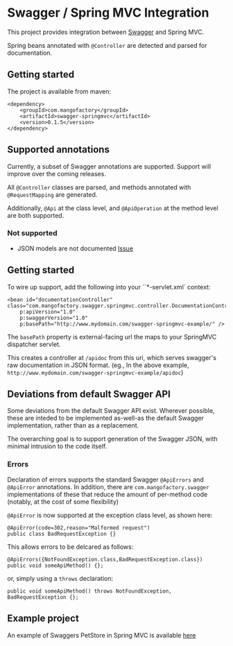 # Swagger / Spring MVC Integration

This project provides integration between [Swagger](https://github.com/wordnik/swagger-core) and Spring MVC.

Spring beans annotated with `@Controller` are detected and parsed for documentation.

## Getting started
The project is available from maven:

	<dependency>
  		<groupId>com.mangofactory</groupId>
  		<artifactId>swagger-springmvc</artifactId>
  		<version>0.1.5</version>
	</dependency>
	

## Supported annotations
Currently, a subset of Swagger annotations are supported.  Support will improve over the coming releases.

All `@Controller` classes are parsed, and methods annotated with `@RequestMapping` are generated.

Additionally, `@Api` at the class level, and `@ApiOperation` at the method level are both supported.

### Not supported
 * JSON models are not documented [Issue](https://github.com/martypitt/swagger-springmvc/issues/2)

## Getting started
To wire up support, add the following into your ``*-servlet.xml` context:

    <bean id="documentationController" class="com.mangofactory.swagger.springmvc.controller.DocumentationController"
	    p:apiVersion="1.0"
    	p:swaggerVersion="1.0"
        p:basePath="http://www.mydomain.com/swagger-springmvc-example/" />

The `basePath` property is external-facing url the maps to your SpringMVC dispatcher servlet.

This creates a controller at `/apidoc` from this uri, which serves swagger's raw documentation in JSON format.  (eg., In the above example,  `http://www.mydomain.com/swagger-springmvc-example/apidoc`)

## Deviations from default Swagger API
Some deviations from the default Swagger API exist.  Wherever possible, these are inteded to be implemented as-well-as the default Swagger implementation, rather than as a replacement.

The overarching goal is to support generation of the Swagger JSON, with minimal intrusion to the code itself.

### Errors
Declaration of errors supports the standard Swagger `@ApiErrors` and `@ApiError` annotations.
In addition, there are `com.mangofactory.swagger` implementations of these that reduce the amount of per-method code (notably, at the cost of some flexibility)

`@ApiError` is now supported at the exception class level, as shown here:

    @ApiError(code=302,reason="Malformed request")
    public class BadRequestException {}

This allows errors to be delcared as follows:

	@ApiErrors({NotFoundException.class,BadRequestException.class})
	public void someApiMethod() {};

or, simply using a `throws` declaration:

	public void someApiMethod() throws NotFoundException, BadRequestException {};

## Example project
An example of Swaggers PetStore in Spring MVC is available [here](https://github.com/martypitt/swagger-springmvc-example)